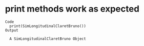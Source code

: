 # print methods work as expected

    Code
      print(SimLongitudinalClaretBruno())
    Output
      
      A SimLongitudinalClaretBruno Object
      


